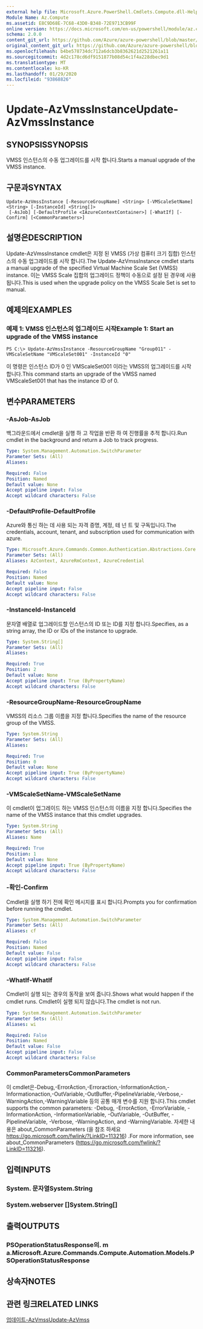 ```yaml
---
external help file: Microsoft.Azure.PowerShell.Cmdlets.Compute.dll-Help.xml
Module Name: Az.Compute
ms.assetid: E8C9D68E-7C68-43D0-B348-72E9713CB99F
online version: https://docs.microsoft.com/en-us/powershell/module/az.compute/update-azvmssinstance
schema: 2.0.0
content_git_url: https://github.com/Azure/azure-powershell/blob/master/src/Compute/Compute/help/Update-AzVmssInstance.md
original_content_git_url: https://github.com/Azure/azure-powershell/blob/master/src/Compute/Compute/help/Update-AzVmssInstance.md
ms.openlocfilehash: b4be578734dc712a6dcb3b8362621d2521261a11
ms.sourcegitcommit: 4d2c178cd6df9151877b08d54c1f4a228dbec9d1
ms.translationtype: MT
ms.contentlocale: ko-KR
ms.lasthandoff: 01/29/2020
ms.locfileid: "93868826"
---
```

# <span data-ttu-id="a57cd-101">Update-AzVmssInstance</span><span class="sxs-lookup"><span data-stu-id="a57cd-101">Update-AzVmssInstance</span></span>

## <span data-ttu-id="a57cd-102">SYNOPSIS</span><span class="sxs-lookup"><span data-stu-id="a57cd-102">SYNOPSIS</span></span>
<span data-ttu-id="a57cd-103">VMSS 인스턴스의 수동 업그레이드를 시작 합니다.</span><span class="sxs-lookup"><span data-stu-id="a57cd-103">Starts a manual upgrade of the VMSS instance.</span></span>

## <span data-ttu-id="a57cd-104">구문과</span><span class="sxs-lookup"><span data-stu-id="a57cd-104">SYNTAX</span></span>

```
Update-AzVmssInstance [-ResourceGroupName] <String> [-VMScaleSetName] <String> [-InstanceId] <String[]>
 [-AsJob] [-DefaultProfile <IAzureContextContainer>] [-WhatIf] [-Confirm] [<CommonParameters>]
```

## <span data-ttu-id="a57cd-105">설명은</span><span class="sxs-lookup"><span data-stu-id="a57cd-105">DESCRIPTION</span></span>
<span data-ttu-id="a57cd-106">Update-AzVmssInstance cmdlet은 지정 된 VMSS (가상 컴퓨터 크기 집합) 인스턴스의 수동 업그레이드를 시작 합니다.</span><span class="sxs-lookup"><span data-stu-id="a57cd-106">The Update-AzVmssInstance cmdlet starts a manual upgrade of the specified Virtual Machine Scale Set (VMSS) instance.</span></span>
<span data-ttu-id="a57cd-107">이는 VMSS Scale 집합의 업그레이드 정책이 수동으로 설정 된 경우에 사용 됩니다.</span><span class="sxs-lookup"><span data-stu-id="a57cd-107">This is used when the upgrade policy on the VMSS Scale Set is set to manual.</span></span>

## <span data-ttu-id="a57cd-108">예제의</span><span class="sxs-lookup"><span data-stu-id="a57cd-108">EXAMPLES</span></span>

### <span data-ttu-id="a57cd-109">예제 1: VMSS 인스턴스의 업그레이드 시작</span><span class="sxs-lookup"><span data-stu-id="a57cd-109">Example 1: Start an upgrade of the VMSS instance</span></span>
```
PS C:\> Update-AzVmssInstance -ResourceGroupName "Group011" -VMScaleSetName "VMScaleSet001" -InstanceId "0"
```

<span data-ttu-id="a57cd-110">이 명령은 인스턴스 ID가 0 인 VMScaleSet001 이라는 VMSS의 업그레이드를 시작 합니다.</span><span class="sxs-lookup"><span data-stu-id="a57cd-110">This command starts an upgrade of the VMSS named VMScaleSet001 that has the instance ID of 0.</span></span>

## <span data-ttu-id="a57cd-111">변수</span><span class="sxs-lookup"><span data-stu-id="a57cd-111">PARAMETERS</span></span>

### <span data-ttu-id="a57cd-112">-AsJob</span><span class="sxs-lookup"><span data-stu-id="a57cd-112">-AsJob</span></span>
<span data-ttu-id="a57cd-113">백그라운드에서 cmdlet을 실행 하 고 작업을 반환 하 여 진행률을 추적 합니다.</span><span class="sxs-lookup"><span data-stu-id="a57cd-113">Run cmdlet in the background and return a Job to track progress.</span></span>

```yaml
Type: System.Management.Automation.SwitchParameter
Parameter Sets: (All)
Aliases:

Required: False
Position: Named
Default value: None
Accept pipeline input: False
Accept wildcard characters: False
```

### <span data-ttu-id="a57cd-114">-DefaultProfile</span><span class="sxs-lookup"><span data-stu-id="a57cd-114">-DefaultProfile</span></span>
<span data-ttu-id="a57cd-115">Azure와 통신 하는 데 사용 되는 자격 증명, 계정, 테 넌 트 및 구독입니다.</span><span class="sxs-lookup"><span data-stu-id="a57cd-115">The credentials, account, tenant, and subscription used for communication with azure.</span></span>

```yaml
Type: Microsoft.Azure.Commands.Common.Authentication.Abstractions.Core.IAzureContextContainer
Parameter Sets: (All)
Aliases: AzContext, AzureRmContext, AzureCredential

Required: False
Position: Named
Default value: None
Accept pipeline input: False
Accept wildcard characters: False
```

### <span data-ttu-id="a57cd-116">-InstanceId</span><span class="sxs-lookup"><span data-stu-id="a57cd-116">-InstanceId</span></span>
<span data-ttu-id="a57cd-117">문자열 배열로 업그레이드할 인스턴스의 ID 또는 ID를 지정 합니다.</span><span class="sxs-lookup"><span data-stu-id="a57cd-117">Specifies, as a string array, the ID or IDs of the instance to upgrade.</span></span>

```yaml
Type: System.String[]
Parameter Sets: (All)
Aliases:

Required: True
Position: 2
Default value: None
Accept pipeline input: True (ByPropertyName)
Accept wildcard characters: False
```

### <span data-ttu-id="a57cd-118">-ResourceGroupName</span><span class="sxs-lookup"><span data-stu-id="a57cd-118">-ResourceGroupName</span></span>
<span data-ttu-id="a57cd-119">VMSS의 리소스 그룹 이름을 지정 합니다.</span><span class="sxs-lookup"><span data-stu-id="a57cd-119">Specifies the name of the resource group of the VMSS.</span></span>

```yaml
Type: System.String
Parameter Sets: (All)
Aliases:

Required: True
Position: 0
Default value: None
Accept pipeline input: True (ByPropertyName)
Accept wildcard characters: False
```

### <span data-ttu-id="a57cd-120">-VMScaleSetName</span><span class="sxs-lookup"><span data-stu-id="a57cd-120">-VMScaleSetName</span></span>
<span data-ttu-id="a57cd-121">이 cmdlet이 업그레이드 하는 VMSS 인스턴스의 이름을 지정 합니다.</span><span class="sxs-lookup"><span data-stu-id="a57cd-121">Specifies the name of the VMSS instance that this cmdlet upgrades.</span></span>

```yaml
Type: System.String
Parameter Sets: (All)
Aliases: Name

Required: True
Position: 1
Default value: None
Accept pipeline input: True (ByPropertyName)
Accept wildcard characters: False
```

### <span data-ttu-id="a57cd-122">-확인</span><span class="sxs-lookup"><span data-stu-id="a57cd-122">-Confirm</span></span>
<span data-ttu-id="a57cd-123">Cmdlet을 실행 하기 전에 확인 메시지를 표시 합니다.</span><span class="sxs-lookup"><span data-stu-id="a57cd-123">Prompts you for confirmation before running the cmdlet.</span></span>

```yaml
Type: System.Management.Automation.SwitchParameter
Parameter Sets: (All)
Aliases: cf

Required: False
Position: Named
Default value: False
Accept pipeline input: False
Accept wildcard characters: False
```

### <span data-ttu-id="a57cd-124">-WhatIf</span><span class="sxs-lookup"><span data-stu-id="a57cd-124">-WhatIf</span></span>
<span data-ttu-id="a57cd-125">Cmdlet이 실행 되는 경우의 동작을 보여 줍니다.</span><span class="sxs-lookup"><span data-stu-id="a57cd-125">Shows what would happen if the cmdlet runs.</span></span>
<span data-ttu-id="a57cd-126">Cmdlet이 실행 되지 않습니다.</span><span class="sxs-lookup"><span data-stu-id="a57cd-126">The cmdlet is not run.</span></span>

```yaml
Type: System.Management.Automation.SwitchParameter
Parameter Sets: (All)
Aliases: wi

Required: False
Position: Named
Default value: False
Accept pipeline input: False
Accept wildcard characters: False
```

### <span data-ttu-id="a57cd-127">CommonParameters</span><span class="sxs-lookup"><span data-stu-id="a57cd-127">CommonParameters</span></span>
<span data-ttu-id="a57cd-128">이 cmdlet은-Debug,-ErrorAction,-Erroraction,-InformationAction,-Informationaction,-OutVariable,-OutBuffer,-PipelineVariable,-Verbose,-WarningAction,-WarningVariable 등의 공통 매개 변수를 지원 합니다.</span><span class="sxs-lookup"><span data-stu-id="a57cd-128">This cmdlet supports the common parameters: -Debug, -ErrorAction, -ErrorVariable, -InformationAction, -InformationVariable, -OutVariable, -OutBuffer, -PipelineVariable, -Verbose, -WarningAction, and -WarningVariable.</span></span> <span data-ttu-id="a57cd-129">자세한 내용은 about_CommonParameters (을 참조 하세요 https://go.microsoft.com/fwlink/?LinkID=113216) .</span><span class="sxs-lookup"><span data-stu-id="a57cd-129">For more information, see about_CommonParameters (https://go.microsoft.com/fwlink/?LinkID=113216).</span></span>

## <span data-ttu-id="a57cd-130">입력</span><span class="sxs-lookup"><span data-stu-id="a57cd-130">INPUTS</span></span>

### <span data-ttu-id="a57cd-131">System. 문자열</span><span class="sxs-lookup"><span data-stu-id="a57cd-131">System.String</span></span>

### <span data-ttu-id="a57cd-132">System.webserver []</span><span class="sxs-lookup"><span data-stu-id="a57cd-132">System.String[]</span></span>

## <span data-ttu-id="a57cd-133">출력</span><span class="sxs-lookup"><span data-stu-id="a57cd-133">OUTPUTS</span></span>

### <span data-ttu-id="a57cd-134">PSOperationStatusResponse의. m a.</span><span class="sxs-lookup"><span data-stu-id="a57cd-134">Microsoft.Azure.Commands.Compute.Automation.Models.PSOperationStatusResponse</span></span>

## <span data-ttu-id="a57cd-135">상속자</span><span class="sxs-lookup"><span data-stu-id="a57cd-135">NOTES</span></span>

## <span data-ttu-id="a57cd-136">관련 링크</span><span class="sxs-lookup"><span data-stu-id="a57cd-136">RELATED LINKS</span></span>

[<span data-ttu-id="a57cd-137">업데이트-AzVmss</span><span class="sxs-lookup"><span data-stu-id="a57cd-137">Update-AzVmss</span></span>](./Update-AzVmss.md)


